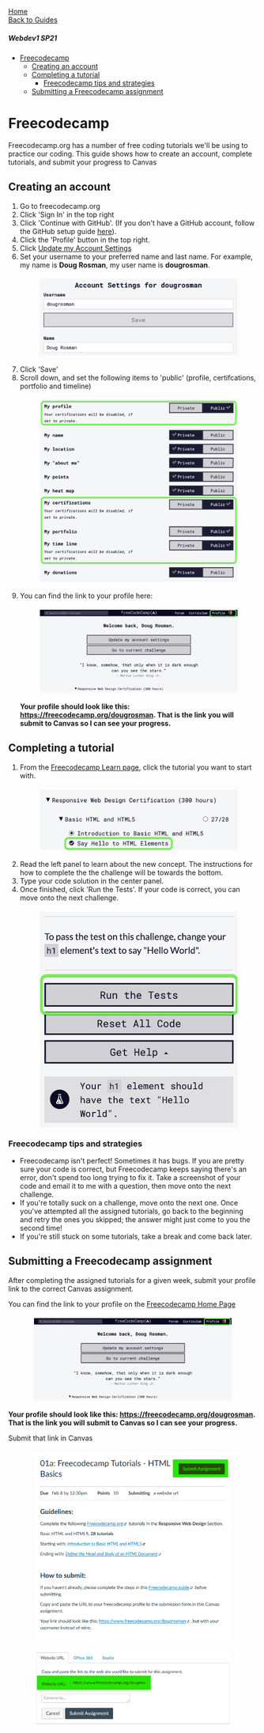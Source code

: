 <style>
  img { display: block; max-width: 400px; margin: 20px auto; }
</style>

<a href="..">Home</a><br>
<a href="guides">Back to Guides</a>

##### Webdev1 SP21
- [Freecodecamp](#freecodecamp)
  - [Creating an account](#creating-an-account)
  - [Completing a tutorial](#completing-a-tutorial)
    - [Freecodecamp tips and strategies](#freecodecamp-tips-and-strategies)
  - [Submitting a Freecodecamp assignment](#submitting-a-freecodecamp-assignment)

# Freecodecamp
Freecodecamp.org has a number of free coding tutorials we'll be using to practice our coding. This guide shows how to create an account, complete tutorials, and submit your progress to Canvas

## Creating an account
1. Go to freecodecamp.org
2. Click 'Sign In' in the top right
3. Click 'Continue with GitHub'. (If you don't have a GitHub account, follow the GitHub setup guide [here](github.md)).
4. Click the 'Profile' button in the top right.
5. Click [Update my Account Settings](https://www.freecodecamp.org/settings)
6. Set your username to your preferred name and last name. For example, my name is **Doug Rosman**, my user name is **dougrosman**.
![Freecodecamp username](images/fcc-username.png)
7. Click 'Save'
8. Scroll down, and set the following items to 'public' (profile, certifcations, portfolio and timeline)
![Freecodecamp privacy settings](images/fcc-privacy.png)
9. You can find the link to your profile here:
![Freecodecamp profile link](images/fcc-profile.png)
**Your profile should look like this: https://freecodecamp.org/dougrosman. That is the link you will submit to Canvas so I can see your progress.**



## Completing a tutorial

1. From the [Freecodecamp Learn page](https://www.freecodecamp.org/learn), click the tutorial you want to start with.
![Freecodecamp tutorial link](images/fcc-tutorial-link.png)
2. Read the left panel to learn about the new concept. The instructions for how to complete the the challenge will be towards the bottom.
3. Type your code solution in the center panel.
4. Once finished, click 'Run the Tests'. If your code is correct, you can move onto the next challenge.
![Freecodecamp run the test](images/fcc-run-the-tests.png)

### Freecodecamp tips and strategies

* Freecodecamp isn't perfect! Sometimes it has bugs. If you are pretty sure your code is correct, but Freecodecamp keeps saying there's an error, don't spend too long trying to fix it. Take a screenshot of your code and email it to me with a question, then move onto the next challenge.
* If you're totally suck on a challenge, move onto the next one. Once you've attempted all the assigned tutorials, go back to the beginning and retry the ones you skipped; the answer might just come to you the second time!
* If you're still stuck on some tutorials, take a break and come back later.

## Submitting a Freecodecamp assignment
After completing the assigned tutorials for a given week, submit your profile link to the correct Canvas assignment.

You can find the link to your profile on the [Freecodecamp Home Page](https://www.freecodecamp.org/)
![Freecodecamp profile link](images/fcc-profile.png)
**Your profile should look like this: https://freecodecamp.org/dougrosman. That is the link you will submit to Canvas so I can see your progress.**

Submit that link in Canvas
![Freecodecamp submit link](images/fcc-submit.png)
![Freecodecamp submit link](images/fcc-submit2.png)


